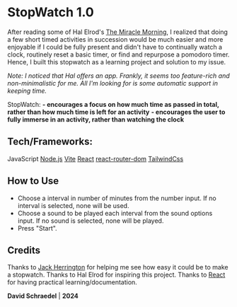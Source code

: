 # StopWatch 1.0

After reading some of Hal Elrod's [The Miracle Morning](https://miraclemorning.com/), I realized that doing a few short timed activities in succession would be much easier and more enjoyable if I could be fully present and didn't have to continually watch a clock, routinely reset a basic timer, or find and repurpose a pomodoro timer. Hence, I built this stopwatch as a learning project and solution to my issue.

_Note: I noticed that Hal offers an app. Frankly, it seems too feature-rich and non-minimalistic for me. All I'm looking for is some automatic support in keeping time._

StopWatch:
**- encourages a focus on how much time as passed in total, rather than how much time is left for an activity**
**- encourages the user to fully immerse in an activity, rather than watching the clock**

## Tech/Frameworks:

JavaScript
[Node.js](https://nodejs.org/)
[Vite](https://vitejs.dev/)
[React](https://react.dev/)
[react-router-dom](https://www.npmjs.com/package/react-router-dom)
[TailwindCss](https://tailwindcss.com/)

## How to Use

- Choose a interval in number of minutes from the number input. If no interval is selected, none will be used.
- Choose a sound to be played each interval from the sound options input. If no sound is selected, none will be played.
- Press "Start".

## Credits

Thanks to [Jack Herrington](https://www.youtube.com/watch?v=j8s01ThR7bQ) for helping me see how easy it could be to make a stopwatch.
Thanks to Hal Elrod for inspiring this project.
Thanks to [React](https://react.dev/learn) for having practical learning/documentation.

**David Schraedel** | **2024**

